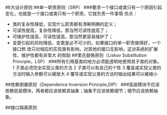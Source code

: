 #6大设计原则
##单一职责原则（SRP）
###要求一个接口或类只有一个原因引起变化，也就是一个接口或类只有一个职责，它就负责一件事情
  优点：
   - 类的复杂性降低，实现什么职责都有清晰明确的定义；
   - 可读性提高，复杂性降低，那当然可读性提高了；
   - 可维护性提高，可读性提高，那当然更容易维护了；
   - 变更引起的风险降低，变更是必不可少的，如果接口的单一职责做得好，一个接口修
   改只对相应的实现类有影响，对其他的接口无影响，这对系统的扩展性、维护性都有非常大
   的帮助
##里氏替换原则（Liskov Substitution Principle，LSP）
###所有引用基类的地方必须能透明地使用其子类的对象。
    1 子类必须完全实现父类的方法
    2 子类可以有自己的个性
    3 覆盖或实现父类的方法时输入参数可以被放大
    4 覆写或实现父类的方法时输出结果可以被缩小

##依赖倒置原则（Dependence Inversion Principle,DIP）
###高层模块不应该依赖低层模块，两者都应该依赖其抽象；抽象不应该依赖细节；细节应该依赖抽象。

##接口隔离原则
